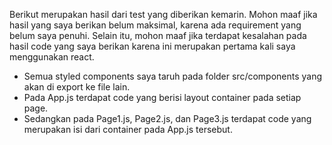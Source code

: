 Berikut merupakan hasil dari test yang diberikan kemarin. Mohon maaf jika hasil yang saya berikan belum maksimal, karena ada requirement yang belum saya penuhi. Selain itu, mohon maaf jika terdapat kesalahan pada hasil code yang saya berikan karena ini merupakan pertama kali saya menggunakan react. 

- Semua styled components saya taruh pada folder src/components yang akan di export ke file lain.
- Pada App.js terdapat code yang berisi layout container pada setiap page.
- Sedangkan pada Page1.js, Page2.js, dan Page3.js terdapat code yang merupakan isi dari container pada App.js tersebut.
